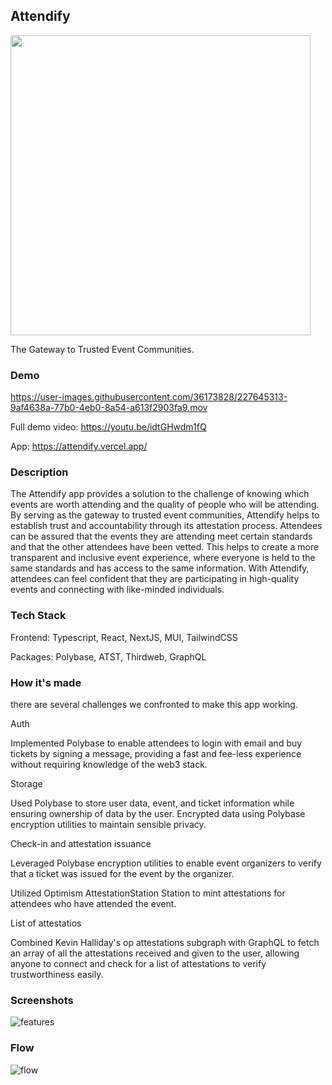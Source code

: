 
## Attendify

<a href="url"><img src="https://user-images.githubusercontent.com/36173828/227645598-23ecdd38-b7c4-4854-be92-3acc932c9862.png" align="center" width="480" ></a>

The Gateway to Trusted Event Communities.

### Demo

https://user-images.githubusercontent.com/36173828/227645313-9af4638a-77b0-4eb0-8a54-a613f2903fa9.mov

Full demo video: https://youtu.be/idtGHwdm1fQ

App: https://attendify.vercel.app/

### Description

The Attendify app provides a solution to the challenge of knowing which events are worth attending and the quality of people who will be attending. By serving as the gateway to trusted event communities, Attendify helps to establish trust and accountability through its attestation process. Attendees can be assured that the events they are attending meet certain standards and that the other attendees have been vetted. This helps to create a more transparent and inclusive event experience, where everyone is held to the same standards and has access to the same information. With Attendify, attendees can feel confident that they are participating in high-quality events and connecting with like-minded individuals.

### Tech Stack

Frontend: Typescript, React, NextJS, MUI, TailwindCSS

Packages: Polybase, ATST, Thirdweb, GraphQL

### How it's made

there are several challenges we confronted to make this app working. 

Auth

Implemented Polybase to enable attendees to login with email and buy tickets by signing a message, providing a fast and fee-less experience without requiring knowledge of the web3 stack.

Storage

Used Polybase to store user data, event, and ticket information while ensuring ownership of data by the user. Encrypted data using Polybase encryption utilities to maintain sensible privacy.

Check-in and attestation issuance

Leveraged Polybase encryption utilities to enable event organizers to verify that a ticket was issued for the event by the organizer.

Utilized Optimism AttestationStation Station to mint attestations for attendees who have attended the event.

List of attestatios

Combined Kevin Halliday's op attestations subgraph with GraphQL to fetch an array of all the attestations received and given to the user, allowing anyone to connect and check for a list of attestations to verify trustworthiness easily.

### Screenshots

![features](https://user-images.githubusercontent.com/36173828/227645621-0430c70a-b5b1-46a3-ba88-532205fddaff.png)

### Flow

![flow](https://user-images.githubusercontent.com/36173828/227645673-b2ec9dd2-9c5a-42da-9e71-cbde4323aa56.png)

